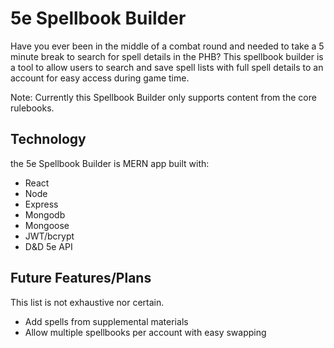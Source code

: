 # 5e Spellbook Builder

Have you ever been in the middle of a combat round and needed to take a 5 minute break to search for spell details in the PHB? This spellbook builder is a tool to allow users to search and save spell lists with full spell details to an account for easy access during game time.

Note: Currently this Spellbook Builder only supports content from the core rulebooks.

## Technology

the 5e Spellbook Builder is MERN app built with:

- React
- Node
- Express
- Mongodb
- Mongoose
- JWT/bcrypt
- D&D 5e API

## Future Features/Plans

This list is not exhaustive nor certain.

- Add spells from supplemental materials
- Allow multiple spellbooks per account with easy swapping
